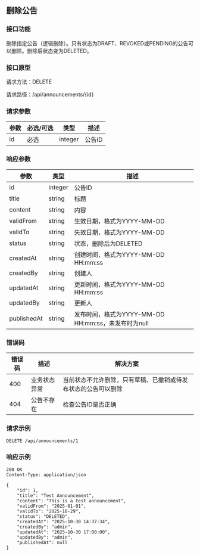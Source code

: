 ## 删除公告

### 接口功能

删除指定公告（逻辑删除）。只有状态为DRAFT、REVOKED或PENDING的公告可以删除。删除后状态变为DELETED。

### 接口原型

请求方法：DELETE

请求路径：/api/announcements/{id}

### 请求参数

| 参数 | 必选/可选 | 类型    | 描述   |
| ---- | --------- | ------- | ------ |
| id   | 必选      | integer | 公告ID |

### 响应参数

| 参数      | 类型    | 描述                                                             |
| --------- | ------- | ---------------------------------------------------------------- |
| id        | integer | 公告ID                                                           |
| title     | string  | 标题                                                             |
| content   | string  | 内容                                                             |
| validFrom | string  | 生效日期，格式为YYYY-MM-DD                                       |
| validTo   | string  | 失效日期，格式为YYYY-MM-DD                                       |
| status    | string  | 状态，删除后为DELETED                                            |
| createdAt | string  | 创建时间，格式为YYYY-MM-DD HH:mm:ss                              |
| createdBy | string  | 创建人                                                           |
| updatedAt | string  | 更新时间，格式为YYYY-MM-DD HH:mm:ss                              |
| updatedBy | string  | 更新人                                                           |
| publishedAt | string | 发布时间，格式为YYYY-MM-DD HH:mm:ss，未发布时为null              |

### 错误码

| 错误码 | 描述         | 解决方案                                       |
| ------ | ------------ | ---------------------------------------------- |
| 400    | 业务状态异常 | 当前状态不允许删除，只有草稿、已撤销或待发布状态的公告可以删除 |
| 404    | 公告不存在   | 检查公告ID是否正确                             |

### 请求示例

```http
DELETE /api/announcements/1
```

### 响应示例

```http
200 OK
Content-Type: application/json

{
    "id": 1,
    "title": "Test Announcement",
    "content": "This is a test announcement",
    "validFrom": "2025-01-01",
    "validTo": "2025-10-29",
    "status": "DELETED",
    "createdAt": "2025-10-30 14:37:34",
    "createdBy": "admin",
    "updatedAt": "2025-10-30 17:00:00",
    "updatedBy": "admin",
    "publishedAt": null
}
```
